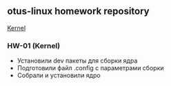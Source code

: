 ## otus-linux homework repository

[Kernel](#hw-01-(kernel))


### HW-01 (Kernel)
 - Установили dev пакеты для сборки ядра
 - Подготовили файл .config с параметрами сборки
 - Собрали и установили ядро
